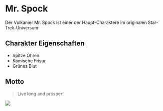 # Mr. Spock #
Der Vulkanier Mr. Spock ist einer der Haupt-Charaktere im originalen Star-Trek-Universum

## Charakter Eigenschaften ##
* Spitze Ohren
* Komische Frisur
* Grünes Blut

## Motto ##
> Live long and prosper!

<img src="https://img.zeit.de/kultur/film/2015-02/leonard-nemoy/wide__850x478__desktop" />

